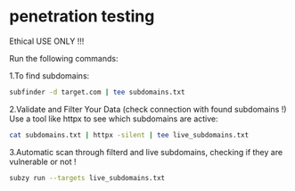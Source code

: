 # penetration testing

Ethical USE ONLY !!!

Run the following commands:

1.To find subdomains:
```bash
subfinder -d target.com | tee subdomains.txt
```
2.Validate and Filter Your Data (check connection with found subdomains !)
Use a tool like httpx to see which subdomains are active:
```bash
cat subdomains.txt | httpx -silent | tee live_subdomains.txt
```

3.Automatic scan through filterd and live subdomains, checking if they are vulnerable or not !
```bash
subzy run --targets live_subdomains.txt
```



